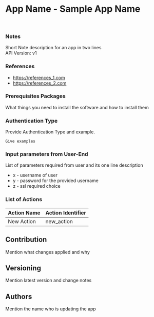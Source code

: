 # App Name - Sample App Name
<br/>

### Notes

Short Note description for an app in two lines<br/>
API Version: v1

### References

- https://references_1.com
- https://references_2.com

### Prerequisites Packages

What things you need to install the software and how to install them

### Authentication Type

Provide Authentication Type and example.

```
Give examples
```

### Input parameters from User-End

List of parameters required from user and its one line description

* x - username of user
* y - password for the provided username
* z - ssl required choice 

### List of Actions

Action Name | Action Identifier
--- | ---
New Action | new_action


## Contribution

Mention what changes applied and why

## Versioning

Mention latest version and change notes


## Authors

Mention the name who is updating the app

